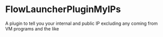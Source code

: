 # FlowLauncherPluginMyIPs
 A plugin to tell you your internal and public IP excluding any coming from VM programs and the like
